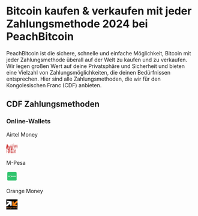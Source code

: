 <body class="payment-methods-page">

# Bitcoin kaufen & verkaufen mit jeder Zahlungsmethode 2024 bei PeachBitcoin

PeachBitcoin ist die sichere, schnelle und einfache Möglichkeit, Bitcoin mit jeder Zahlungsmethode überall auf der Welt zu kaufen und zu verkaufen. Wir legen großen Wert auf deine Privatsphäre und Sicherheit und bieten eine Vielzahl von Zahlungsmöglichkeiten, die deinen Bedürfnissen entsprechen. Hier sind alle Zahlungsmethoden, die wir für den Kongolesischen Franc (CDF) anbieten.

## CDF Zahlungsmethoden

### Online-Wallets

<div class="payment-grid">
    <div class="payment-grid-item">
        <p>Airtel Money</p> 
        <img src="/img/faq/logoimg/airtelmoney.png" width="30px" height="27px" alt="Bitcoin mit Airtel Money kaufen, Bitcoin mit Airtel Money verkaufen">
    </div>
    <div class="payment-grid-item">
        <p>M-Pesa</p> 
        <img src="/img/faq/logoimg/mpesa.png" width="30px" height="27px" alt="Bitcoin mit M-Pesa kaufen, Bitcoin mit M-Pesa verkaufen">
    </div>
    <div class="payment-grid-item">
        <p>Orange Money</p> 
        <img src="/img/faq/logoimg/orangemoney.png" width="30px" height="27px" alt="Bitcoin mit Orange Money kaufen, Bitcoin mit Orange Money verkaufen">
    </div>
</div>

</body>
